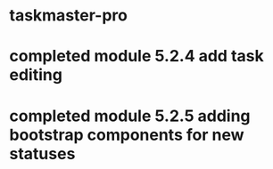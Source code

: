 # taskmaster-pro
# completed module 5.2.4 add task editing
# completed module 5.2.5 adding bootstrap components for new statuses